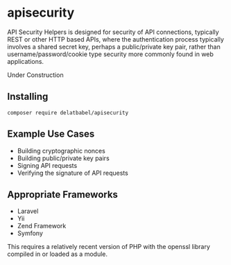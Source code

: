 # apisecurity

API Security Helpers is designed for security of API connections, typically REST or
other HTTP based APIs, where the authentication process typically involves a shared
secret key, perhaps a public/private key pair, rather than username/password/cookie
type security more commonly found in web applications.

Under Construction

## Installing

```
composer require delatbabel/apisecurity
```

## Example Use Cases

* Building cryptographic nonces
* Building public/private key pairs
* Signing API requests
* Verifying the signature of API requests

## Appropriate Frameworks

* Laravel
* Yii
* Zend Framework
* Symfony

This requires a relatively recent version of PHP with the openssl library compiled in
or loaded as a module.
